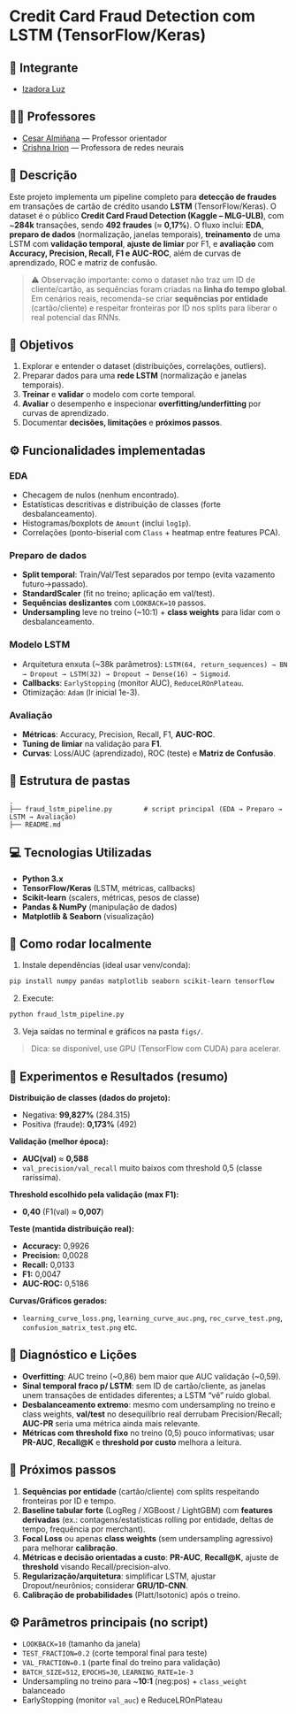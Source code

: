 # Credit Card Fraud Detection com LSTM (TensorFlow/Keras)

## **👤 Integrante**

* [Izadora Luz](https://www.linkedin.com/in/izadoraluz-rsn/)

## **👨‍🏫 Professores**

* [Cesar Almiñana](https://www.linkedin.com/in/ccalminana/) — Professor orientador
* [Crishna Irion](https://www.linkedin.com/in/crishna-irion-7b5aa311/) — Professora de redes neurais


## **📝 Descrição**

Este projeto implementa um pipeline completo para **detecção de fraudes** em transações de cartão de crédito usando **LSTM** (TensorFlow/Keras). O dataset é o público **Credit Card Fraud Detection (Kaggle – MLG-ULB)**, com \~**284k** transações, sendo **492 fraudes** (≈ **0,17%**).
O fluxo inclui: **EDA**, **preparo de dados** (normalização, janelas temporais), **treinamento** de uma LSTM com **validação temporal**, **ajuste de limiar** por F1, e **avaliação** com **Accuracy, Precision, Recall, F1 e AUC-ROC**, além de curvas de aprendizado, ROC e matriz de confusão.

> ⚠️ Observação importante: como o dataset não traz um ID de cliente/cartão, as sequências foram criadas na **linha do tempo global**. Em cenários reais, recomenda-se criar **sequências por entidade** (cartão/cliente) e respeitar fronteiras por ID nos splits para liberar o real potencial das RNNs.

## **🎯 Objetivos**

1. Explorar e entender o dataset (distribuições, correlações, outliers).
2. Preparar dados para uma **rede LSTM** (normalização e janelas temporais).
3. **Treinar** e **validar** o modelo com corte temporal.
4. **Avaliar** o desempenho e inspecionar **overfitting/underfitting** por curvas de aprendizado.
5. Documentar **decisões, limitações** e **próximos passos**.


## **⚙️ Funcionalidades implementadas**

### **EDA**

* Checagem de nulos (nenhum encontrado).
* Estatísticas descritivas e distribuição de classes (forte desbalanceamento).
* Histogramas/boxplots de `Amount` (inclui `log1p`).
* Correlações (ponto-biserial com `Class` + heatmap entre features PCA).

### **Preparo de dados**

* **Split temporal**: Train/Val/Test separados por tempo (evita vazamento futuro→passado).
* **StandardScaler** (fit no treino; aplicação em val/test).
* **Sequências deslizantes** com `LOOKBACK=10` passos.
* **Undersampling** leve no treino (\~10:1) + **class weights** para lidar com o desbalanceamento.

### **Modelo LSTM**

* Arquitetura enxuta (\~38k parâmetros): `LSTM(64, return_sequences) → BN → Dropout → LSTM(32) → Dropout → Dense(16) → Sigmoid`.
* **Callbacks**: `EarlyStopping` (monitor AUC), `ReduceLROnPlateau`.
* Otimização: `Adam` (lr inicial 1e-3).

### **Avaliação**

* **Métricas**: Accuracy, Precision, Recall, F1, **AUC-ROC**.
* **Tuning de limiar** na validação para **F1**.
* **Curvas**: Loss/AUC (aprendizado), ROC (teste) e **Matriz de Confusão**.


## **📁 Estrutura de pastas**

```
.
├── fraud_lstm_pipeline.py        # script principal (EDA → Preparo → LSTM → Avaliação)
├── README.md
```


## **💻 Tecnologias Utilizadas**

* **Python 3.x**
* **TensorFlow/Keras** (LSTM, métricas, callbacks)
* **Scikit-learn** (scalers, métricas, pesos de classe)
* **Pandas & NumPy** (manipulação de dados)
* **Matplotlib & Seaborn** (visualização)


## **🚀 Como rodar localmente**

1. Instale dependências (ideal usar venv/conda):

```bash
pip install numpy pandas matplotlib seaborn scikit-learn tensorflow
```

2. Execute:

```bash
python fraud_lstm_pipeline.py
```

3. Veja saídas no terminal e gráficos na pasta `figs/`.

> Dica: se disponível, use GPU (TensorFlow com CUDA) para acelerar.


## **🧪 Experimentos e Resultados (resumo)**

**Distribuição de classes (dados do projeto):**

* Negativa: **99,827%** (284.315)
* Positiva (fraude): **0,173%** (492)

**Validação (melhor época):**

* **AUC(val)** ≈ **0,588**
* `val_precision/val_recall` muito baixos com threshold 0,5 (classe raríssima).

**Threshold escolhido pela validação (max F1):**

* **0,40** (F1(val) ≈ **0,007**)

**Teste (mantida distribuição real):**

* **Accuracy:** 0,9926
* **Precision:** 0,0028
* **Recall:** 0,0133
* **F1:** 0,0047
* **AUC-ROC:** 0,5186

**Curvas/Gráficos gerados:**

* `learning_curve_loss.png`, `learning_curve_auc.png`, `roc_curve_test.png`, `confusion_matrix_test.png` etc.


## **🔎 Diagnóstico e Lições**

* **Overfitting**: AUC treino (\~0,86) bem maior que AUC validação (\~0,59).
* **Sinal temporal fraco p/ LSTM**: sem ID de cartão/cliente, as janelas unem transações de entidades diferentes; a LSTM “vê” ruído global.
* **Desbalanceamento extremo**: mesmo com undersampling no treino e class weights, **val/test** no desequilíbrio real derrubam Precision/Recall; **AUC-PR** seria uma métrica ainda mais relevante.
* **Métricas com threshold fixo** no treino (0,5) pouco informativas; usar **PR-AUC**, **Recall\@K** e **threshold por custo** melhora a leitura.


## **🧭 Próximos passos**

1. **Sequências por entidade** (cartão/cliente) com splits respeitando fronteiras por ID e tempo.
2. **Baseline tabular forte** (LogReg / XGBoost / LightGBM) com **features derivadas** (ex.: contagens/estatísticas rolling por entidade, deltas de tempo, frequência por merchant).
3. **Focal Loss** ou apenas **class weights** (sem undersampling agressivo) para melhorar **calibração**.
4. **Métricas e decisão orientadas a custo**: **PR-AUC**, **Recall\@K**, ajuste de **threshold** visando Recall/precision-alvo.
5. **Regularização/arquitetura**: simplificar LSTM, ajustar Dropout/neurônios; considerar **GRU/1D-CNN**.
6. **Calibração de probabilidades** (Platt/Isotonic) após o treino.


## **⚙️ Parâmetros principais (no script)**

* `LOOKBACK=10` (tamanho da janela)
* `TEST_FRACTION=0.2` (corte temporal final para teste)
* `VAL_FRACTION=0.1` (parte final do treino para validação)
* `BATCH_SIZE=512`, `EPOCHS=30`, `LEARNING_RATE=1e-3`
* Undersampling no treino para \~**10:1** (neg\:pos) + `class_weight` balanceado
* EarlyStopping (monitor `val_auc`) e ReduceLROnPlateau
